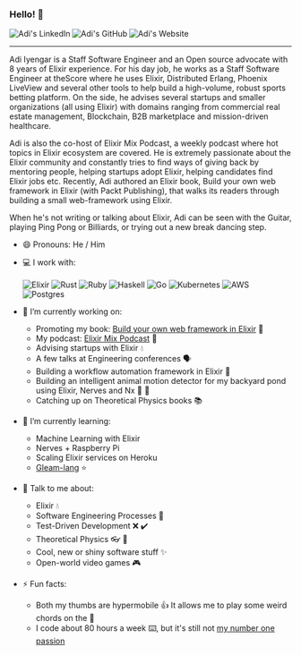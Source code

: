 ### Hello! 👋
<a href="https://www.linkedin.com/in/adiiyengar/">
  <img align="left" alt="Adi's LinkedIn" src="https://img.shields.io/badge/LinkedIn-gray?&style=for-the-badge&logo=linkedin&logoColor=blue" />
</a>
<a href="https://github.com/thebugcatcher">
  <img align="left" alt="Adi's GitHub" src="https://img.shields.io/badge/GitHub-gray?&style=for-the-badge&logo=github&logoColor=white" />
</a>
<a href="https://www.adiiyengar.com">
  <img align="left" alt="Adi's Website" src="https://img.shields.io/badge/Blog-gray?&style=for-the-badge&logo=blogger&logoColor=black" />
</a>
<br />

---

Adi Iyengar is a Staff Software Engineer and an Open source advocate with 8 years
of Elixir experience. For his day job, he works as a Staff Software Engineer at
theScore where he uses Elixir, Distributed Erlang, Phoenix LiveView and several
other tools to help build a high-volume, robust sports betting platform. On the
side, he advises several startups and smaller organizations (all using Elixir)
with domains ranging from commercial real estate management, Blockchain, B2B
marketplace and mission-driven healthcare.

Adi is also the co-host of Elixir Mix Podcast, a weekly podcast where hot topics
in Elixir ecosystem are covered. He is extremely passionate about the Elixir
community and constantly tries to find ways of giving back by mentoring people,
helping startups adopt Elixir, helping candidates find Elixir jobs etc. Recently,
Adi authored an Elixir book, Build your own web framework in Elixir (with Packt
Publishing), that walks its readers through building a small web-framework using
Elixir.

When he's not writing or talking about Elixir, Adi can be seen with the Guitar,
playing Ping Pong or Billiards, or trying out a new break dancing step.


- 😄 Pronouns: He / Him

- 💻 I work with: <br/> <br/>
  <img alt="Elixir" src="https://img.shields.io/badge/elixir-%234B275F.svg?&style=for-the-badge&logo=elixir&logoColor=white"/>
  <img alt="Rust" src="https://img.shields.io/badge/rust-%23000000.svg?&style=for-the-badge&logo=rust&logoColor=white"/>
  <img alt="Ruby" src="https://img.shields.io/badge/ruby-%23CC342D.svg?&style=for-the-badge&logo=ruby&logoColor=white"/>
  <img alt="Haskell" src="https://img.shields.io/badge/Haskell-blue?&style=for-the-badge&logo=haskell&logoColor=white"/>
  <img alt="Go" src="https://img.shields.io/badge/go-%2300ADD8.svg?&style=for-the-badge&logo=go&logoColor=white"/>
  <img alt="Kubernetes" src="https://img.shields.io/badge/kubernetes%20-%23326ce5.svg?&style=for-the-badge&logo=kubernetes&logoColor=white"/>
  <img alt="AWS" src="https://img.shields.io/badge/AWS%20-%23FF9900.svg?&style=for-the-badge&logo=amazon-aws&logoColor=white"/>
  <img alt="Postgres" src ="https://img.shields.io/badge/postgres-%23316192.svg?&style=for-the-badge&logo=postgresql&logoColor=white"/>

- 🔭 I’m currently working on:
    * Promoting my book: [Build your own web framework in Elixir](https://www.amazon.com/Build-Your-Framework-Elixir-hands/dp/1801812543) 📖
    * My podcast: [Elixir Mix Podcast](https://topenddevs.com/podcasts/elixir-mix) 🎤
    * Advising startups with Elixir 💧
    * A few talks at Engineering conferences 🗣️
    * Building a workflow automation framework in Elixir 🤖
    * Building an intelligent animal motion detector for my backyard pond using Elixir, Nerves and Nx 🐢 🦦
    * Catching up on Theoretical Physics books 📚
   
- 🌱 I’m currently learning:
    * Machine Learning with Elixir
    * Nerves + Raspberry Pi
    * Scaling Elixir services on Heroku
    * [Gleam-lang](https://github.com/gleam-lang/gleam) ⭐

- 💬 Talk to me about:
    * Elixir 💧
    * Software Engineering Processes 🤖
    * Test-Driven Development ❌ ✔️
    * Theoretical Physics 👓 🔭
    * Cool, new or shiny software stuff ✨
    * Open-world video games 🎮

- ⚡ Fun facts:
    * Both my thumbs are hypermobile 👍 It allows me to play some weird chords on the 🎸
    * I code about 80 hours a week ⌨️, but it's still not [my number one passion](https://www.quora.com/Why-do-you-love-physics)


